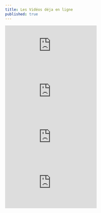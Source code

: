 ```yaml
---
title: Les Vidéos déja en ligne
published: true
---
```


<iframe  width="300" height="auto" src="https://www.youtube.com/embed/E5ZBPxpSQdw" frameborder="0" allow="accelerometer; autoplay; encrypted-media; gyroscope; picture-in-picture" allowfullscreen></iframe>


<iframe  width="300" height="auto" src="https://www.youtube.com/embed/DbmNBvYSNf8" frameborder="0" allow="accelerometer; autoplay; encrypted-media; gyroscope; picture-in-picture" allowfullscreen></iframe>

<iframe  width="300" height="auto" src="https://www.youtube.com/embed/C9CNrioU3d8" frameborder="0" allow="accelerometer; autoplay; encrypted-media; gyroscope; picture-in-picture" allowfullscreen></iframe>

<iframe width="300" height="auto" src="https://www.youtube.com/embed/videoseries?list=PLx0sYbCqOb8TBPRdmBHs5Iftvv9TPboYG" frameborder="0" allow="accelerometer; autoplay; encrypted-media; gyroscope; picture-in-picture" allowfullscreen></iframe>